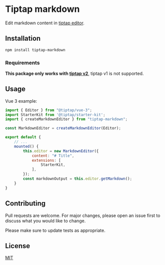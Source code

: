 # Tiptap markdown

Edit markdown content in [tiptap editor](https://www.tiptap.dev/). 

## Installation

```bash
npm install tiptap-markdown
```

### Requirements
**This package only works with [tiptap v2](https://www.tiptap.dev/)**, tiptap v1 is not supported.

## Usage
Vue 3 example:

```js
import { Editor } from "@tiptap/vue-3";
import StarterKit from '@tiptap/starter-kit';
import { createMarkdownEditor } from "tiptap-markdown";

const MarkdownEditor = createMarkdownEditor(Editor);

export default {
    // ...
    mounted() {
        this.editor = new MarkdownEditor({
            content: "# Title",
            extensions: [
                StarterKit,
            ],
        });
        const markdownOutput = this.editor.getMarkdown();
    }
}

```

## Contributing
Pull requests are welcome. For major changes, please open an issue first to discuss what you would like to change.

Please make sure to update tests as appropriate.

## License
[MIT](https://choosealicense.com/licenses/mit/)
